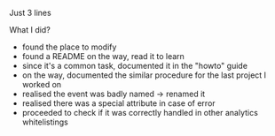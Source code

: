 
Just 3 lines

What I did?

- found the place to modify
- found a README on the way, read it to learn
- since it's a common task, documented it in the "howto" guide
- on the way, documented the similar procedure for the last project I worked on
- realised the event was badly named -> renamed it
- realised there was a special attribute in case of error
- proceeded to check if it was correctly handled in other analytics whitelistings
